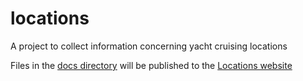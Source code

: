 # locations
A project to collect information concerning yacht cruising locations

Files in the [docs directory](.docs) will be published to the [Locations website](https://smr547.github.io/locations/)

